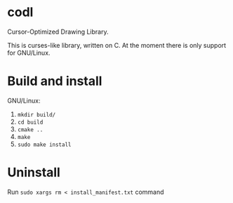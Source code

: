 # codl
Cursor-Optimized Drawing Library.

This is curses-like library, written on C. At the moment there is only support for GNU/Linux.

# Build and install

GNU/Linux:

1. `mkdir build/`
2. `cd build`
3. `cmake ..`
4. `make`
5. `sudo make install`

# Uninstall
Run `sudo xargs rm < install_manifest.txt` command
